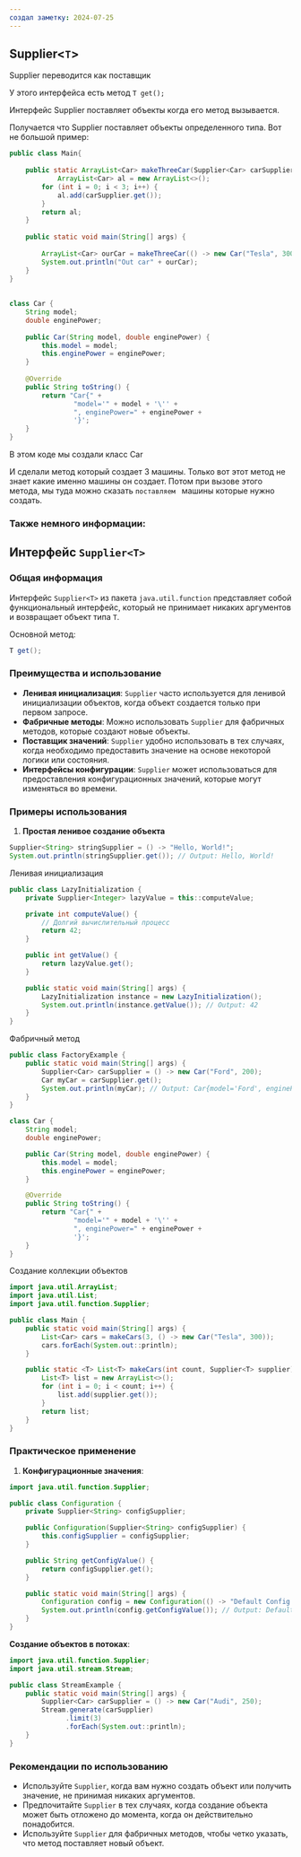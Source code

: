 ```yaml
---
создал заметку: 2024-07-25
---
```

## Supplier<`T`>

Supplier переводится как поставщик

У этого интерфейса есть метод `T get();`

Интерфейс Supplier поставляет объекты когда его метод вызывается.

Получается что Supplier поставляет объекты определенного типа.
Вот не большой пример: 

```java
public class Main{  
  
    public static ArrayList<Car> makeThreeCar(Supplier<Car> carSupplier){  
            ArrayList<Car> al = new ArrayList<>();  
        for (int i = 0; i < 3; i++) {  
            al.add(carSupplier.get());  
        }  
        return al;  
    }  
  
    public static void main(String[] args) {  
  
        ArrayList<Car> ourCar = makeThreeCar(() -> new Car("Tesla", 300));  
        System.out.println("Out car" + ourCar);  
    }  
}  
  
  
class Car {  
    String model;  
    double enginePower;  
  
    public Car(String model, double enginePower) {  
        this.model = model;  
        this.enginePower = enginePower;  
    }  
  
    @Override  
    public String toString() {  
        return "Car{" +  
                "model='" + model + '\'' +  
                ", enginePower=" + enginePower +  
                '}';  
    }  
}
```
В этом коде мы создали класс Car

И сделали метод который создает 3 машины. Только вот этот метод не знает какие именно машины он создает. 
Потом при вызове этого метода, мы туда можно сказать `поставляем ` машины которые нужно создать. 

### Также немного информации: 
## Интерфейс `Supplier<T>`

### Общая информация

Интерфейс `Supplier<T>` из пакета `java.util.function` представляет собой функциональный интерфейс, который не принимает никаких аргументов и возвращает объект типа `T`.

Основной метод:
```java
T get();
```

### Преимущества и использование

- **Ленивая инициализация**: `Supplier` часто используется для ленивой инициализации объектов, когда объект создается только при первом запросе.
- **Фабричные методы**: Можно использовать `Supplier` для фабричных методов, которые создают новые объекты.
- **Поставщик значений**: `Supplier` удобно использовать в тех случаях, когда необходимо предоставить значение на основе некоторой логики или состояния.
- **Интерфейсы конфигурации**: `Supplier` может использоваться для предоставления конфигурационных значений, которые могут изменяться во времени.

### Примеры использования

1. **Простая ленивое создание объекта**
```java
Supplier<String> stringSupplier = () -> "Hello, World!";
System.out.println(stringSupplier.get()); // Output: Hello, World!
```

Ленивая инициализация

```java
public class LazyInitialization {
    private Supplier<Integer> lazyValue = this::computeValue;

    private int computeValue() {
        // Долгий вычислительный процесс
        return 42;
    }

    public int getValue() {
        return lazyValue.get();
    }

    public static void main(String[] args) {
        LazyInitialization instance = new LazyInitialization();
        System.out.println(instance.getValue()); // Output: 42
    }
}
```

Фабричный метод
```java
public class FactoryExample {
    public static void main(String[] args) {
        Supplier<Car> carSupplier = () -> new Car("Ford", 200);
        Car myCar = carSupplier.get();
        System.out.println(myCar); // Output: Car{model='Ford', enginePower=200.0}
    }
}

class Car {
    String model;
    double enginePower;

    public Car(String model, double enginePower) {
        this.model = model;
        this.enginePower = enginePower;
    }

    @Override
    public String toString() {
        return "Car{" +
                "model='" + model + '\'' +
                ", enginePower=" + enginePower +
                '}';
    }
}
```

Создание коллекции объектов

```java
import java.util.ArrayList;
import java.util.List;
import java.util.function.Supplier;

public class Main {
    public static void main(String[] args) {
        List<Car> cars = makeCars(3, () -> new Car("Tesla", 300));
        cars.forEach(System.out::println);
    }

    public static <T> List<T> makeCars(int count, Supplier<T> supplier) {
        List<T> list = new ArrayList<>();
        for (int i = 0; i < count; i++) {
            list.add(supplier.get());
        }
        return list;
    }
}
```

### Практическое применение

1. **Конфигурационные значения**:
```java
import java.util.function.Supplier;

public class Configuration {
    private Supplier<String> configSupplier;

    public Configuration(Supplier<String> configSupplier) {
        this.configSupplier = configSupplier;
    }

    public String getConfigValue() {
        return configSupplier.get();
    }

    public static void main(String[] args) {
        Configuration config = new Configuration(() -> "Default Config Value");
        System.out.println(config.getConfigValue()); // Output: Default Config Value
    }
}
```

**Создание объектов в потоках**:
```java
import java.util.function.Supplier;
import java.util.stream.Stream;

public class StreamExample {
    public static void main(String[] args) {
        Supplier<Car> carSupplier = () -> new Car("Audi", 250);
        Stream.generate(carSupplier)
              .limit(3)
              .forEach(System.out::println);
    }
}
```

### Рекомендации по использованию

- Используйте `Supplier`, когда вам нужно создать объект или получить значение, не принимая никаких аргументов.
- Предпочитайте `Supplier` в тех случаях, когда создание объекта может быть отложено до момента, когда он действительно понадобится.
- Используйте `Supplier` для фабричных методов, чтобы четко указать, что метод поставляет новый объект.
